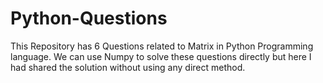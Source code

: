 # Python-Questions
This Repository has 6 Questions related to Matrix in Python Programming language. We can use Numpy to solve these questions directly but here I had shared the solution without using any direct method.

